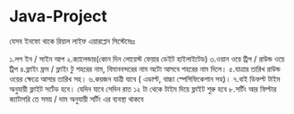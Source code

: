# Java-Project

যেসব ইনফো থাকে রিয়াল লাইফ এয়ারপ্লেন সিস্টেমেঃঃ

১.লগ ইন / সাইন আপ
২.ক্যালেন্ডার(কোন দিন লোয়েস্ট ফেয়ার ডেইট হাইলাইটেড)
৩.ওয়ান ওয়ে ট্রিপ / রাউন্ড ওয়ে ট্রিপ
৪.ফ্লাইং ফ্রম / ফ্লাইং টু শহরের নাম, বিমানবন্দরের নাম অটো আসবে শহরের নাম দিলে।
৫.যাত্রার তারিখ রাউন্ড ওয়ের ক্ষেত্রে আসার তারিখ সহ।
৬.কয়জন যাত্রী যাবে ( এডাল্ট, বাচ্চা স্পেসিফিকেশান সহ)।
৭.বাই ডিফল্ট টাইম অনুযায়ী ফ্লাইট সর্টেড হবে। যেদিন যাবে সেদিন রাত ১২ টা থেকে টাইম দিয়ে ফ্লাইট শুরু হবে
৮.সর্টিং আর ফিল্টার ক্যাটাগরি তে সময় / দাম অনুযায়ী সর্টিং এর ব্যবস্থা থাকবে

